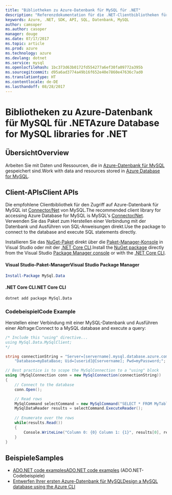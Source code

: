```yaml
---
title: "Bibliotheken zu Azure-Datenbank für MySQL für .NET"
description: "Referenzdokumentation für die .NET-Clientbibliotheken für Azure-Datenbank für MySQL"
keywords: Azure, .NET, SDK, API, SQL, Datenbank, MySQL
author: camsoper
ms.author: casoper
manager: douge
ms.date: 07/17/2017
ms.topic: article
ms.prod: azure
ms.technology: azure
ms.devlang: dotnet
ms.service: mysql
ms.openlocfilehash: 1bc373d63b0172fd554277a6ef30fa09772a395b
ms.sourcegitcommit: d95a6ad3774a49b16f652e40e7860e47636c7ad0
ms.translationtype: HT
ms.contentlocale: de-DE
ms.lasthandoff: 08/28/2017
---
```

# <a name="azure-database-for-mysql-libraries-for-net"></a><span data-ttu-id="6ef02-104">Bibliotheken zu Azure-Datenbank für MySQL für .NET</span><span class="sxs-lookup"><span data-stu-id="6ef02-104">Azure Database for MySQL libraries for .NET</span></span>

## <a name="overview"></a><span data-ttu-id="6ef02-105">Übersicht</span><span class="sxs-lookup"><span data-stu-id="6ef02-105">Overview</span></span>

<span data-ttu-id="6ef02-106">Arbeiten Sie mit Daten und Ressourcen, die in [Azure-Datenbank für MySQL](/azure/mysql/overview) gespeichert sind.</span><span class="sxs-lookup"><span data-stu-id="6ef02-106">Work with data and resources stored in [Azure Database for MySQL](/azure/mysql/overview).</span></span>

## <a name="client-apis"></a><span data-ttu-id="6ef02-107">Client-APIs</span><span class="sxs-lookup"><span data-stu-id="6ef02-107">Client APIs</span></span>

<span data-ttu-id="6ef02-108">Die empfohlene Clientbibliothek für den Zugriff auf Azure-Datenbank für MySQL ist [Connector/Net](https://dev.mysql.com/doc/connector-net/en) von MySQL.</span><span class="sxs-lookup"><span data-stu-id="6ef02-108">The recommended client library for accessing Azure Database for MySQL is MySQL's [Connector/Net](https://dev.mysql.com/doc/connector-net/en).</span></span> <span data-ttu-id="6ef02-109">Verwenden Sie das Paket zum Herstellen einer Verbindung mit der Datenbank und Ausführen von SQL-Anweisungen direkt.</span><span class="sxs-lookup"><span data-stu-id="6ef02-109">Use the package to connect to the database and execute SQL statements directly.</span></span> 

<span data-ttu-id="6ef02-110">Installieren Sie das [NuGet-Paket](https://www.nuget.org/packages/MySql.Data) direkt über die [Paket-Manager-Konsole][PackageManager] in Visual Studio oder mit der [.NET Core CLI][DotNetCLI].</span><span class="sxs-lookup"><span data-stu-id="6ef02-110">Install the [NuGet package](https://www.nuget.org/packages/MySql.Data) directly from the Visual Studio [Package Manager console][PackageManager] or with the [.NET Core CLI][DotNetCLI].</span></span>

#### <a name="visual-studio-package-manager"></a><span data-ttu-id="6ef02-111">Visual Studio-Paket-Manager</span><span class="sxs-lookup"><span data-stu-id="6ef02-111">Visual Studio Package Manager</span></span>

```powershell
Install-Package MySql.Data
```

#### <a name="net-core-cli"></a><span data-ttu-id="6ef02-112">.NET Core CLI</span><span class="sxs-lookup"><span data-stu-id="6ef02-112">.NET Core CLI</span></span>

```bash
dotnet add package MySql.Data
```

### <a name="code-example"></a><span data-ttu-id="6ef02-113">Codebeispiel</span><span class="sxs-lookup"><span data-stu-id="6ef02-113">Code Example</span></span>

<span data-ttu-id="6ef02-114">Herstellen einer Verbindung mit einer MySQL-Datenbank und Ausführen einer Abfrage:</span><span class="sxs-lookup"><span data-stu-id="6ef02-114">Connect to a MySQL database and execute a query:</span></span>

```csharp
/* Include this "using" directive...
using MySql.Data.MySqlClient;
*/

string connectionString = "Server=[servername].mysql.database.azure.com; " +
    "Database=myDataBase; Uid=[userid]@[servername]; Pwd=myPassword;";

// Best practice is to scope the MySqlConnection to a "using" block
using (MySqlConnection conn = new MySqlConnection(connectionString))
{
    // Connect to the database
    conn.Open();

    // Read rows
    MySqlCommand selectCommand = new MySqlCommand("SELECT * FROM MyTable", conn);
    MySqlDataReader results = selectCommand.ExecuteReader();
    
    // Enumerate over the rows
    while(results.Read())
    {
        Console.WriteLine("Column 0: {0} Column 1: {1}", results[0], results[1]);
    }
}
```

## <a name="samples"></a><span data-ttu-id="6ef02-115">Beispiele</span><span class="sxs-lookup"><span data-stu-id="6ef02-115">Samples</span></span>

- [<span data-ttu-id="6ef02-116">ADO.NET code examples</span><span class="sxs-lookup"><span data-stu-id="6ef02-116">ADO.NET code examples</span></span>](/dotnet/framework/data/adonet/ado-net-code-examples) (ADO.NET-Codebeispiele)
- [<span data-ttu-id="6ef02-117">Entwerfen Ihrer ersten Azure-Datenbank für MySQL</span><span class="sxs-lookup"><span data-stu-id="6ef02-117">Design a MySQL database using the Azure CLI</span></span>](https://docs.microsoft.com/azure/mysql/tutorial-design-database-using-cli) 

[PackageManager]: https://docs.microsoft.com/nuget/tools/package-manager-console
[DotNetCLI]: https://docs.microsoft.com/en-us/dotnet/core/tools/dotnet-add-package
